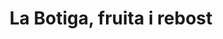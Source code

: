 ---
title: "La Botiga, fruita i rebost"
url: /sant-just-desvern/la-botiga-fruita-i-rebost/
shop: Gemüse & Obst
---
